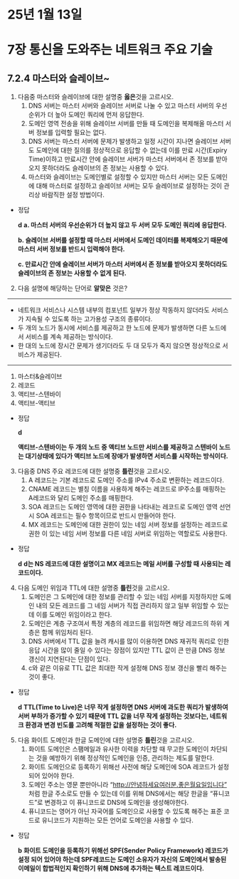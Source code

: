 # 25년 1월 13일

# 7장 통신을 도와주는 네트워크 주요 기술

## 7.2.4 마스터와 슬레이브~

1. 다음중 마스터와 슬레이브에 대한 설명중 **옳은**것을 고르시오.
    1. DNS 서버는 마스터 서버와 슬레이브 서버로 나눌 수 있고 마스터 서버의 우선순위가 더 높아 도메인 쿼리에 먼저 응답한다.
    2. 도메인 영역 전송을 위해 슬레이브 서버를 만들 때 도메인을 복제해올 마스터 서버 정보를 입력할 필요는 없다.
    3. DNS 서버는 마스터 서버에 문제가 발생하고 일정 시간이 지나면 슬레이브 서버도 도메인에 대한 질의를 정상적으로 응답할 수 없는데 이를 만료 시간(Expiry Time)이하고 만료시간 안에 슬레이브 서버가 마스터 서버에서 존 정보를 받아오지 못하더라도 슬레이브의 존 정보는 사용할 수 있다.
    4. 마스터와 슬레이브는 도메인별로 설정할 수 있지만 마스터 서버는 모든 도메인에 대해 마스터로 설정하고 슬레이브 서버는 모두 슬레이브로 설정하는 것이 관리상 바람직한 설정 방법이다.
- 정답

  **d**
  **a. 마스터 서버의 우선순위가 더 높지 않고 두 서버 모두 도메인 쿼리에 응답한다.**

  **b. 슬레이브 서버를 설정할 때 마스터 서버에서 도메인 데이터를 복제해오기 때문에 마스터 서버 정보를 반드시 입력해야 한다.**

  **c. 만료시간 안에 슬레이브 서버가 마스터 서버에서 존 정보를 받아오지 못하더라도 슬레이브의 존 정보는 사용할 수 없게 된다.**


2. 다음 설명에 해당하는 단어로 **알맞은** 것은?

---

- 네트워크 서비스나 시스템 내부의 컴포넌트 일부가 정상 작동하지 않더라도 서비스가 지속될 수 있도록 하는 고가용성 구조의 종류이다.
- 두 개의 노드가 동시에 서비스를 제공하고 한 노드에 문제가 발생하면 다른 노드에서 서비스를 계속 제공하는 방식이다.
- 한 대의 노드에 장시간 문제가 생기더라도 두 대 모두가 죽지 않으면 정상적으로 서비스가 제공된다.

---

1. 마스터&슬레이브
2. 레코드
3. 액티브-스텐바이
4. 액티브-액티브
- 정답

  **d**

  **액티브-스텐바이는 두 개의 노드 중 액티브 노드만 서비스를 제공하고 스텐바이 노드는 대기상태에 있다가 액티브 노드에 장애가 발생하면 서비스를 시작하는 방식이다.**


3. 다음중 DNS 주요 레코드에 대한 설명중 **틀린**것을 고르시오.
    1. A 레코드는 기본 레코드로 도메인 주소를 IPv4 주소로 변환하는 레코드이다.
    2. CNAME 레코드는 별칭 이름을 사용하게 해주는 레코드로 IP주소를 매핑하는 A레코드와 달리 도메인 주소를 매핑한다.
    3. SOA 레코드는 도메인 영역에 대한 권한을 나타내는 레코드로 도메인 영역 선언 시 SOA 레코드는 필수 항목이므로 반드시 만들어야 한다.
    4. MX 레코드는 도메인에 대한 권한이 있는 네임 서버 정보를 설정하는 레코드로 권한 이 있는 네임 서버 정보를 다른 네임 서버로 위임하는 역할로도 사용한다.
- 정답

  **d**
  **d는 NS 레코드에 대한 설명이고 MX 레코드는 메일 서버를 구성할 때 사용되는 레코드이다.**


4. 다음 도메인 위임과 TTL에 대한 설명중 **틀린**것을 고르시오.
    1. 도메인은 그 도메인에 대한 정보를 관리할 수 있는 네임 서버를 지정하지만 도메인 내의 모든 레코드를 그 네임 서버가 직접 관리하지 않고 일부 위임할 수 있는데 이를 도메인 위임이라고 한다.
    2. 도메인은 계층 구조여서 특정 계층의 레코드를 위임하면 해당 레코드의 하위 계층은 함께 위임처리 된다.
    3. DNS 서버에서 TTL 값을 늘려 캐시를 많이 이용하면 DNS 재귀적 쿼리로 인한 응답 시간을 많이 줄일 수 있다는 장점이 있지만 TTL 값이 큰 만큼 DNS 정보 갱신이 지연된다는 단점이 있다.
    4. c와 같은 이유로 TTL 값은 최대한 작게 설정해 DNS 정보 갱신을 빨리 해주는 것이 좋다.
- 정답

  **d**
  **TTL(Time to Live)은 너무 작게 설정하면 DNS 서버에 과도한 쿼리가 발생하여 서버 부하가 증가할 수 있기 때문에 TTL 값을 너무 작게 설정하는 것보다는, 네트워크 환경과 변경 빈도를 고려해 적절한 값을 설정하는 것이 좋다.**


5. 다음 화이트 도메인과 한글 도메인에 대한 설명중 **틀린**것을 고르시오.
    1. 화이트 도메인은 스팸메일과 유사한 이력을 차단할 때 무고한 도메인이 차단되는 것을 예방하기 위해 정상적인 도메인을 인증, 관리하는 제도를 말한다.
    2. 화이트 도메인으로 등록하기 위해선 사전에 해당 도메인에 SOA 레코드가 설정되어 있어야 한다.
    3. 도메인 주소는 영문 뿐만아니라 “http://안녕하세요여러분.좋은월요일입니다” 처럼 한글 주소로도 만들 수 있는데 이를 위해 DNS에서는 해당 한글을 “퓨니코드”로 변경하고 이 퓨니코드로 DNS에 도메인을 생성해야한다.
    4. 퓨니코드는 영어가 아닌 자국어를 도메인으로 사용할 수 있도록 해주는 표준 코드로 유니코드가 지원하는 모든 언어로 도메인을 사용할 수 있다.
- 정답

  **b**
  **화이트 도메인을 등록하기 위해선 SPF(Sender Policy Framework) 레코드가 설정 되어 있어야 하는데 SPF레코드는 도메인 소유자가 자신의 도메인에서 발송된 이메일이 합법적인지 확인하기 위해 DNS에 추가하는 텍스트 레코드이다.**